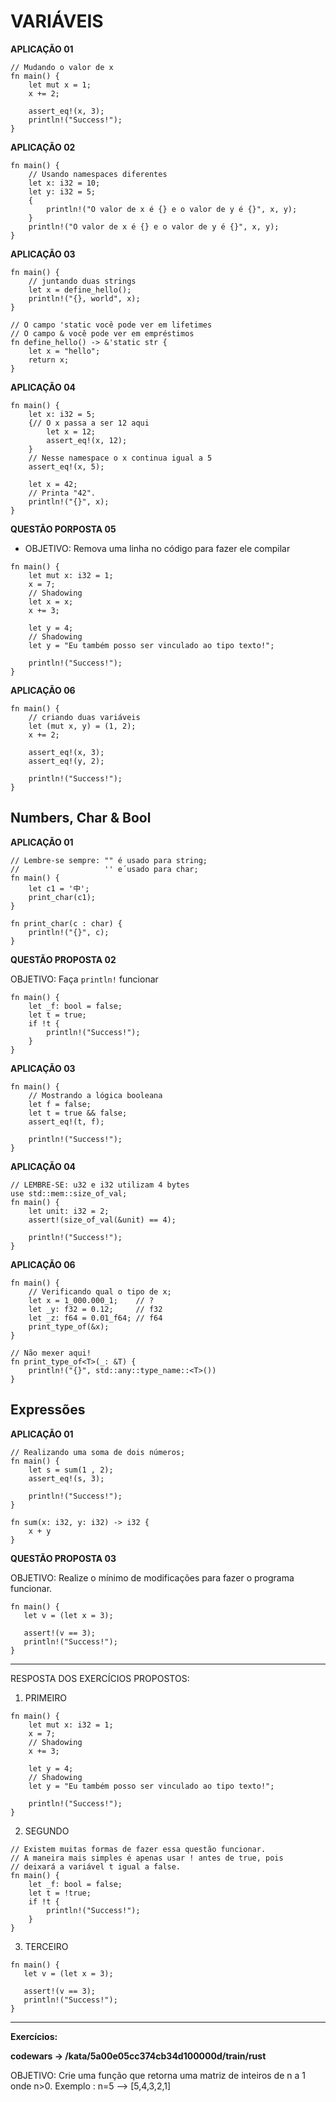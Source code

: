 # **VARIÁVEIS**

**APLICAÇÃO 01**

```
// Mudando o valor de x
fn main() {
    let mut x = 1;
    x += 2; 
    
    assert_eq!(x, 3);
    println!("Success!");
}
```


**APLICAÇÃO 02**

```
fn main() {
    // Usando namespaces diferentes
    let x: i32 = 10;
    let y: i32 = 5;
    {
        println!("O valor de x é {} e o valor de y é {}", x, y);
    }
    println!("O valor de x é {} e o valor de y é {}", x, y); 
}
```


**APLICAÇÃO 03**

```
fn main() {
    // juntando duas strings
    let x = define_hello();
    println!("{}, world", x); 
}

// O campo 'static você pode ver em lifetimes
// O campo & você pode ver em empréstimos
fn define_hello() -> &'static str {
    let x = "hello";
    return x;
}
```


**APLICAÇÃO 04**

```
fn main() {
    let x: i32 = 5;
    {// O x passa a ser 12 aqui
        let x = 12;
        assert_eq!(x, 12);
    }
    // Nesse namespace o x continua igual a 5
    assert_eq!(x, 5);

    let x = 42;
    // Printa "42".
    println!("{}", x);
}
```


**QUESTÃO  PORPOSTA 05**

* OBJETIVO: Remova uma linha no código para fazer ele compilar

```
fn main() {
    let mut x: i32 = 1;
    x = 7;
    // Shadowing
    let x = x; 
    x += 3;

    let y = 4;
    // Shadowing
    let y = "Eu também posso ser vinculado ao tipo texto!"; 

    println!("Success!");
}

```


**APLICAÇÃO 06**

```
fn main() {
    // criando duas variáveis
    let (mut x, y) = (1, 2);
    x += 2;

    assert_eq!(x, 3);
    assert_eq!(y, 2);

    println!("Success!");
}
```

## Numbers, Char & Bool

**APLICAÇÃO 01**

```
// Lembre-se sempre: "" é usado para string;
//                   '' e´usado para char;
fn main() {
    let c1 = '中';
    print_char(c1);
} 

fn print_char(c : char) {
    println!("{}", c);
}
```


**QUESTÃO PROPOSTA 02**

OBJETIVO: Faça ``println!`` funcionar

```
fn main() {
    let _f: bool = false;
    let t = true;
    if !t {
        println!("Success!");
    }
} 
```

**APLICAÇÃO 03**

```
fn main() {
    // Mostrando a lógica booleana
    let f = false;
    let t = true && false;
    assert_eq!(t, f);

    println!("Success!");
}
```


**APLICAÇÃO 04**

```
// LEMBRE-SE: u32 e i32 utilizam 4 bytes
use std::mem::size_of_val;
fn main() {
    let unit: i32 = 2;
    assert!(size_of_val(&unit) == 4);

    println!("Success!");
}
```


**APLICAÇÃO 06**

```
fn main() {
    // Verificando qual o tipo de x;
    let x = 1_000.000_1;    // ?
    let _y: f32 = 0.12;     // f32
    let _z: f64 = 0.01_f64; // f64
    print_type_of(&x);
}

// Não mexer aqui! 
fn print_type_of<T>(_: &T) {
    println!("{}", std::any::type_name::<T>())
}
```

## Expressões

**APLICAÇÃO 01**

```
// Realizando uma soma de dois números;
fn main() {
    let s = sum(1 , 2);
    assert_eq!(s, 3);

    println!("Success!");
}

fn sum(x: i32, y: i32) -> i32 {
    x + y
}
```


**QUESTÃO PROPOSTA 03**

OBJETIVO: Realize o mínimo de modificações para fazer o programa funcionar.

```
fn main() {
   let v = (let x = 3);

   assert!(v == 3);
   println!("Success!");
}
```

___

RESPOSTA DOS EXERCÍCIOS PROPOSTOS: 

1) PRIMEIRO

```
fn main() {
    let mut x: i32 = 1;
    x = 7;
    // Shadowing
    x += 3;

    let y = 4;
    // Shadowing
    let y = "Eu também posso ser vinculado ao tipo texto!"; 

    println!("Success!");
}
```

2) SEGUNDO

```
// Existem muitas formas de fazer essa questão funcionar.
// A maneira mais simples é apenas usar ! antes de true, pois
// deixará a variável t igual a false.
fn main() {
    let _f: bool = false;
    let t = !true;
    if !t {
        println!("Success!");
    }
} 
```

3) TERCEIRO

```
fn main() {
   let v = (let x = 3);

   assert!(v == 3);
   println!("Success!");
}
```

___

**Exercícios:**

**codewars -> /kata/5a00e05cc374cb34d100000d/train/rust**

OBJETIVO: Crie uma função que retorna uma matriz de inteiros de n a 1 onde n>0.
Exemplo : n=5 --> [5,4,3,2,1]
